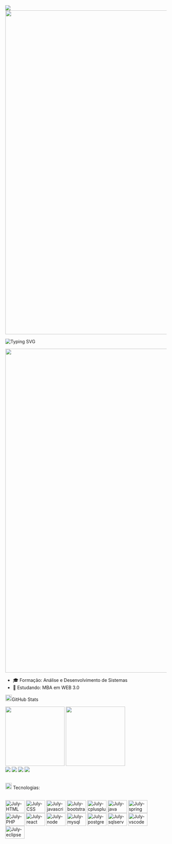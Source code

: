 <div>
<img src="https://raw.githubusercontent.com/joaopauloaramuni/joaopauloaramuni/main/img/header_aramuni.png" />
</div>

<!-- linha gradiente -->
<img src="https://user-images.githubusercontent.com/74038190/212284115-f47cd8ff-2ffb-4b04-b5bf-4d1c14c0247f.gif" width="1010">

<!--Hello my namee is-->
![Typing SVG](https://readme-typing-svg.herokuapp.com/?color=6e23de&size=45&center=true&vCenter=true&width=1000&lines=Olá,+Meu+nome+é+Julyellen+Santos!;Eu+sou+Desenvolvedora+de+Sistemas;+Seja+bem+vindo(a)!;)

<!-- linha gradiente -->
<img src="https://user-images.githubusercontent.com/74038190/212284115-f47cd8ff-2ffb-4b04-b5bf-4d1c14c0247f.gif" width="1010">

- 🎓 Formação: Análise e Desenvolvimento de Sistemas
- 🌱 Estudando: MBA em WEB 3.0

<!--git stats-->
<img height="20" alt="GIF" src="https://github.com/joaopauloaramuni/joaopauloaramuni/blob/main/img/graphic.gif?raw=true"/>GitHub Stats

<div>
        <img height="185em" src="https://github-readme-stats.vercel.app/api?username=julyellens-w5i&count_private=true&show_icons=true&theme=midnight-purple">
        <img height="185em" src="https://github-readme-stats.vercel.app/api/top-langs/?username=julyellens-w5i&count_private=true&hide_progress=true&theme=midnight-purple">
</div>

<!--imagens formas de contato-->
<div>
        <!--imagem instagram-->
        <a href="https://www.instagram.com/julyellens/"><img src="https://img.shields.io/badge/Instagram-E4405F?style=for-the-badge&logo=instagram&logoColor=white"></a>
        <!--imagem gmail-->
        <a href="https://mail.google.com/mail/u/0/?view=cm&fs=1&to=julyellensantos1818@gmail.com&su=&body="><img src="https://img.shields.io/badge/Gmail-D14836?style=for-the-badge&logo=gmail&logoColor=white"></a>
        <!--imagem linkedin-->
        <a href="https://www.linkedin.com/in/julyellens/" target="_blank"><img src="https://img.shields.io/badge/-LinkedIn-%230077B5?style=for-the-badge&logo=linkedin&logoColor=white" target="_blank"></a>
        <!--imagem linkedin-->
        <a href="https://wa.me/5571996379531"><img src="https://img.shields.io/badge/WhatsApp-25D366?style=for-the-badge&logo=whatsapp&logoColor=white"></a>
        <br><br>
</div>

<!--Linguagens e ferramentas-->
<img height="20" alt="GIF" src="https://github.com/joaopauloaramuni/joaopauloaramuni/blob/main/img/skills.gif?raw=true"/>&nbsp;Tecnologias:
<div style="display: inline_block"><br> 
        <img align="center" alt="July-HTML" height="40" width="60" src="https://cdn.jsdelivr.net/gh/devicons/devicon@latest/icons/html5/html5-original.svg" />
        <img align="center" alt="July-CSS" height="40" width="60" src="https://cdn.jsdelivr.net/gh/devicons/devicon@latest/icons/css3/css3-original.svg" />
        <img align="center" alt="July-javascript" height="40" width="60" src="https://cdn.jsdelivr.net/gh/devicons/devicon@latest/icons/javascript/javascript-plain.svg" />
        <img align="center" alt="July-bootstrap" height="40" width="60" src="https://cdn.jsdelivr.net/gh/devicons/devicon@latest/icons/bootstrap/bootstrap-original-wordmark.svg" />
        <img align="center" alt="July-cplusplus" height="40" width="60" src="https://cdn.jsdelivr.net/gh/devicons/devicon@latest/icons/cplusplus/cplusplus-original.svg" />
        <img align="center" alt="July-java" height="40" width="60" src="https://cdn.jsdelivr.net/gh/devicons/devicon@latest/icons/java/java-original-wordmark.svg" />
        <img align="center" alt="July-spring" height="40" width="60" src="https://cdn.jsdelivr.net/gh/devicons/devicon@latest/icons/spring/spring-original-wordmark.svg" />
        <img align="center" alt="July-PHP" height="40" width="60" src="https://cdn.jsdelivr.net/gh/devicons/devicon@latest/icons/php/php-original.svg" />
        <img align="center" alt="July-react" height="40" width="60" src="https://cdn.jsdelivr.net/gh/devicons/devicon@latest/icons/react/react-original-wordmark.svg" />
        <img align="center" alt="July-node" height="40" width="60" src="https://cdn.jsdelivr.net/gh/devicons/devicon@latest/icons/nodejs/nodejs-plain-wordmark.svg" />
        <img align="center" alt="July-mysql" height="40" width="60" src="https://cdn.jsdelivr.net/gh/devicons/devicon@latest/icons/mysql/mysql-original-wordmark.svg" />
        <img align="center" alt="July-postgres" height="40" width="60" src="https://cdn.jsdelivr.net/gh/devicons/devicon@latest/icons/postgresql/postgresql-plain-wordmark.svg" />
        <img align="center" alt="July-sqlserver" height="40" width="60" src="https://cdn.jsdelivr.net/gh/devicons/devicon@latest/icons/microsoftsqlserver/microsoftsqlserver-plain-wordmark.svg" />
        <img align="center" alt="July-vscode" height="40" width="60" src="https://cdn.jsdelivr.net/gh/devicons/devicon@latest/icons/vscode/vscode-original-wordmark.svg" />
        <img align="center" alt="July-eclipse" height="40" width="60" src="https://cdn.jsdelivr.net/gh/devicons/devicon@latest/icons/eclipse/eclipse-original.svg" />
</div> 
<br><br>
